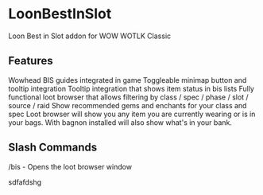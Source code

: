 # LoonBestInSlot
Loon Best in Slot addon for WOW WOTLK Classic

## Features

Wowhead BIS guides integrated in game
Toggleable minimap button and tooltip integration
Tooltip integration that shows item status in bis lists
Fully functional loot browser that allows filtering by class / spec / phase / slot / source / raid
Show recommended gems and enchants for your class and spec
Loot browser will show you any item you are currently wearing or is in your bags.  With bagnon installed will also show what's in your bank.

## Slash Commands

/bis - Opens the loot browser window

sdfafdshg
